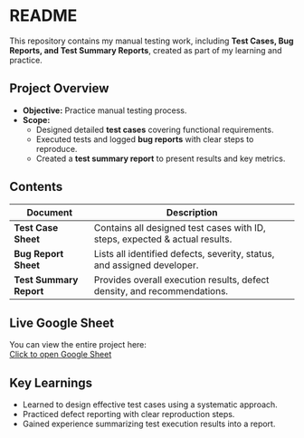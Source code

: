 # README
This repository contains my manual testing work, including **Test Cases, Bug Reports, and Test Summary Reports**, created as part of my learning and practice.

## Project Overview
- **Objective:** Practice manual testing process.
- **Scope:**
  - Designed detailed **test cases** covering functional requirements.
  - Executed tests and logged **bug reports** with clear steps to reproduce.
  - Created a **test summary report** to present results and key metrics.

## Contents
| Document | Description |
|---------|-------------|
| **Test Case Sheet** | Contains all designed test cases with ID, steps, expected & actual results. |
| **Bug Report Sheet** | Lists all identified defects, severity, status, and assigned developer. |
| **Test Summary Report** | Provides overall execution results, defect density, and recommendations. |

## Live Google Sheet
You can view the entire project here:  
[Click to open Google Sheet](https://bit.ly/4nbvpy4)

## Key Learnings
- Learned to design effective test cases using a systematic approach.
- Practiced defect reporting with clear reproduction steps.
- Gained experience summarizing test execution results into a report.
